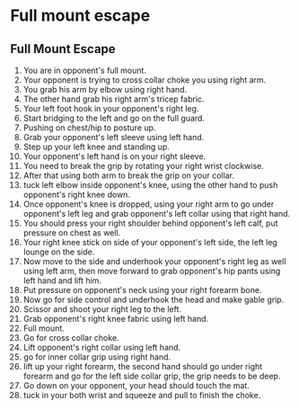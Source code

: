 # Full mount escape

## Full Mount Escape

1. You are in opponent's full mount.
2. Your opponent is trying to cross collar choke you using right arm.
3. You grab his arm by elbow using right hand.
4. The other hand grab his right arm's tricep fabric.
5. Your left foot hook in your opponent's right leg.
6. Start bridging to the left and go on the full guard.
7. Pushing on chest/hip to posture up.
8. Grab your opponent's left sleeve using left hand.
9. Step up your left knee and standing up.
10. Your opponent's left hand is on your right sleeve.
11. You need to break the grip by rotating your right wrist clockwise.
12. After that using both arm to break the grip on your collar.
13. tuck left elbow inside opponent's knee, using the other hand to push opponent's right knee down.
14. Once opponent's knee is dropped, using your right arm to go under opponent's left leg and grab opponent's left collar using that right hand.
15. You should press your right shoulder behind opponent's left calf, put pressure on chest as well.
16. Your right knee stick on side of your opponent's left side, the left leg lounge on the side.
17. Now move to the side and underhook your opponent's right leg as well using left arm, then move forward to grab opponent's hip pants using left hand and lift him.
18. Put pressure on opponent's neck using your right forearm bone.
19. Now go for side control and underhook the head and make gable grip.
20. Scissor and shoot your right leg to the left.
21. Grab opponent's right knee fabric using left hand.
22. Full mount.
23. Go for cross collar choke.
24. Lift opponent's right collar using left hand.
25. go for inner collar grip using right hand.
26. lift up your right forearm, the second hand should go under right forearm and go for the left side collar grip, the grip needs to be deep.
27. Go down on your opponent, your head should touch the mat.
28. tuck in your both wrist and squeeze and pull to finish the choke.
